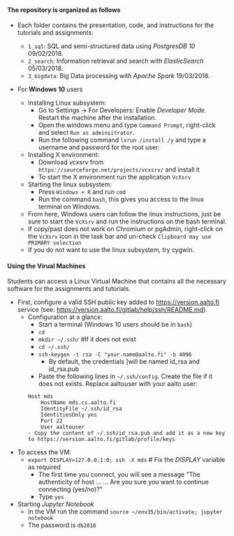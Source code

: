 #### The repository is organized as follows
- Each folder contains the presentation, code, and instructions for the tutorials and assignments:
    - `1_sql`: SQL and semi-structured data using *PostgresDB 10* 09/02/2018.
    - `2_search`: Information retrieval and search with *ElasticSearch* 05/03/2018.
    - `3_bigdata`: Big Data processing with *Apache Spark* 19/03/2018.
    
- For **Windows 10** users
    - Installing Linux subsystem:
        - Go to Settings -> For Developers: Enable *Developer Mode*. Restart the machine after the installation.
        - Open the windows menu and type `Command Prompt`, right-click and select `Run as adminsitrator`.
        - Run the following command `lxrun /install /y` and type a username and password for the root user.
    - Installing X environment:
        - Download *vcxsrv* from `https://sourceforge.net/projects/vcxsrv/` and install it
        - To start the X environment run the application `VcXsrv`
    - Starting the linux subsystem:
        - Press `Windows + R` and run `cmd`
        - Run the command `bash`, this gives you access to the linux terminal on Windows.        
    - From here, Windows users can follow the linux instructions, 
    just be sure to start the `VcXsrv` and run the instructions on the bash terminal.
    - If copy/past does not work on Chromium or pgAdmin, right-click on the `VcXsrv` icon in the task bar and un-check `Clipboard may use PRIMARY selection`
    - If you do not want to use the linux subsystem, try cygwin.

#### Using the Virual Machines </h4>
Students can access a Linux Virtual Machine that contains all the necessary software for the assignments and tutorials.
- First, configure a valid SSH public key added to https://version.aalto.fi service (see: https://version.aalto.fi/gitlab/help/ssh/README.md).
    - Configuration at a glance:
        - Start a terminal (Windows 10 users should be in `bash`)
        - `cd`
        - `mkdir ~/.ssh/` #If it does not exist
        - `cd ~/.ssh/`
        - `ssh-keygen -t rsa -C "your.name@aalto.fi" -b 4096` 
            - By default, the credentials ]will be named id_rsa and id_rsa.pub
        - Paste the following lines in `~/.ssh/config`. Create the file if it does not exists. 
        Replace aaltouser with your aalto user:
        ``` 
        Host mds
            HostName mds.cs.aalto.fi
            IdentityFile ~/.ssh/id_rsa
            IdentitiesOnly yes
            Port 22
            User aaltouser
        - Copy the content of ~/.ssh/id_rsa.pub and add it as a new key to https://version.aalto.fi/gitlab/profile/keys
- To access the VM:
    - `export DISPLAY=127.0.0.1:0; ssh -X mds` # Fix the *DISPLAY* variable as required
        - The first time you connect, you will see a message "The authenticity of host ... ... Are you sure you want to continue connecting (yes/no)?"
        - Type `yes`
- Starting *Jupyter Notebook*
    - In the VM run the command `source ~/env35/bin/activate; jupyter notebook`
    - The password is `db2018`
    
